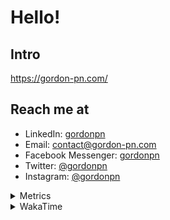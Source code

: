 # Hello!

## Intro

<https://gordon-pn.com/>

## Reach me at

- LinkedIn: [gordonpn](https://www.linkedin.com/in/gordonpn/)
- Email: [contact@gordon-pn.com](mailto:contact@gordon-pn.com)
- Facebook Messenger: [gordonpn](https://www.messenger.com/t/Gordonpn)
- Twitter: [@gordonpn](https://twitter.com/Gordonpn)
- Instagram: [@gordonpn](https://www.instagram.com/gordonpn/)

<details>
  <summary>Metrics</summary>

  <img align="center" src="https://github.com/gordonpn/gordonpn/blob/master/github-metrics.svg" alt="GitHub Metrics">

</details>

<details>
  <summary>WakaTime</summary>

  <!--START_SECTION:waka-->
📊 **This Week I Spent My Time On** 

```text
💬 Programming Languages: 
Other                    39 hrs 42 mins      ████████████████████████░   97.61 % 
TypeScript               36 mins             ░░░░░░░░░░░░░░░░░░░░░░░░░   01.48 % 
Java                     11 mins             ░░░░░░░░░░░░░░░░░░░░░░░░░   00.46 % 
JavaScript               4 mins              ░░░░░░░░░░░░░░░░░░░░░░░░░   00.18 % 
JSON                     1 min               ░░░░░░░░░░░░░░░░░░░░░░░░░   00.08 % 

🔥 Editors: 
Chrome                   22 hrs 39 mins      ██████████████░░░░░░░░░░░   55.68 % 
Firefox                  5 hrs 1 min         ███░░░░░░░░░░░░░░░░░░░░░░   12.34 % 
Slack                    4 hrs 15 mins       ███░░░░░░░░░░░░░░░░░░░░░░   10.46 % 
Messages                 2 hrs 28 mins       ██░░░░░░░░░░░░░░░░░░░░░░░   06.07 % 
MicrosoftOutlook         2 hrs 2 mins        █░░░░░░░░░░░░░░░░░░░░░░░░   05.02 % 
```


 Last Updated on 10/09/2025 10:24:39 UTC
<!--END_SECTION:waka-->
</details>
